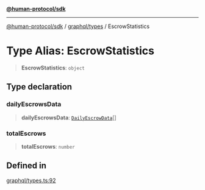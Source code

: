 [**@human-protocol/sdk**](../../../README.md)

***

[@human-protocol/sdk](../../../modules.md) / [graphql/types](../README.md) / EscrowStatistics

# Type Alias: EscrowStatistics

> **EscrowStatistics**: `object`

## Type declaration

### dailyEscrowsData

> **dailyEscrowsData**: [`DailyEscrowData`](DailyEscrowData.md)[]

### totalEscrows

> **totalEscrows**: `number`

## Defined in

[graphql/types.ts:92](https://github.com/humanprotocol/human-protocol/blob/d7a8db333eaccaefacbd3a71e666d3627570e9f6/packages/sdk/typescript/human-protocol-sdk/src/graphql/types.ts#L92)
